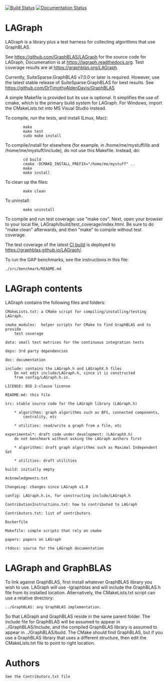 [![Build Status](https://github.com/GraphBLAS/LAGraph/workflows/LAGraph%20CI/badge.svg)](https://github.com/GraphBLAS/LAGraph/actions)
[![Documentation Status](https://readthedocs.org/projects/lagraph/badge/?version=latest)](https://lagraph.readthedocs.io/en/latest/?badge=latest)

# LAGraph

LAGraph is a library plus a test harness for collecting algorithms that
use GraphBLAS.

See <https://github.com/GraphBLAS/LAGraph> for the source code for LAGraph,
Documenation is at <https://lagraph.readthedocs.org>.
Test coverage results are at <https://graphblas.org/LAGraph>.

Currently, SuiteSparse:GraphBLAS v7.0.0 or later is required.  However, use the
latest stable release of SuiteSparse:GraphBLAS for best results.
See <https://github.com/DrTimothyAldenDavis/GraphBLAS>

A simple Makefile is provided but its use is optional. It simplifies the
use of cmake, which is the primary build system for LAGraph.  For Windows,
import the CMakeLists.txt into MS Visual Studio instead.

To compile, run the tests, and install (Linux, Mac):
```
        make
        make test
        sudo make install
```

To compile/install for elsewhere (for example, in /home/me/mystuff/lib
and /home/me/mystuff/include), do not use this Makefile.  Instead, do:
```
        cd build
        cmake -DCMAKE_INSTALL_PREFIX="/home/me/mystuff" ..
        make
        make install
```

To clean up the files:
```
        make clean
```

To uninstall:
```
        make uninstall
```

To compile and run test coverage: use "make cov".  Next, open your browser to
your local file, LAGraph/build/test_coverage/index.html.  Be sure to do "make
clean" afterwards, and then "make" to compile without test coverage.

The test coverage of the latest [CI build](https://github.com/GraphBLAS/LAGraph/actions) is deployed to <https://graphblas.github.io/LAGraph/>.

To run the GAP benchmarks, see the instructions in this file:
```
./src/benchmark/README.md
```

# LAGraph contents

LAGraph contains the following files and folders:

    CMakeLists.txt: a CMake script for compiling/installing/testing LAGraph.

    cmake_modules:  helper scripts for CMake to find GraphBLAS and to provide
        test coverage

    data: small test matrices for the continuous integration tests

    deps: 3rd party dependencies

    doc: documentation

    include: contains the LAGraph.h and LAGraphX.h files
        Do not edit include/LAGraph.h, since it is constructed
        from config/LAGraph.h.in.

    LICENSE: BSD 2-clause license

    README.md: this file

    src: stable source code for the LAGraph library (LAGraph.h)

        * algorithms: graph algorithms such as BFS, connected components,
            centrality, etc

        * utilities: read/write a graph from a file, etc

    experimental*: draft code under development: (LAGraphX.h)
        do not benchmark without asking the LAGraph authors first

        * algorithms: draft graph algorithms such as Maximal Independent Set

        * utilities: draft utilities

    build: initially empty

    Acknowledgments.txt

    ChangeLog: changes since LAGraph v1.0

    config: LAGraph.h.in, for constructing include/LAGraph.h

    ContributionInstructions.txt: how to contributed to LAGraph

    Contributors.txt: list of contributors

    Dockerfile

    Makefile: simple scripts that rely on cmake

    papers: papers on LAGraph

    rtdocs: source for the LAGraph documentation

# LAGraph and GraphBLAS

To link against GraphBLAS, first install whatever GraphBLAS library you wish to
use.  LAGraph will use -lgraphblas and will include the GraphBLAS.h file
from its installed location.  Alternatively, the CMakeLists.txt script can use
a relative directory:

    ../GraphBLAS: any GraphBLAS implementation.

So that LAGraph and GraphBLAS reside in the same parent folder.  The include
file for GraphBLAS will be assumed to appear in ../GraphBLAS/Include, and the
compiled GraphBLAS library is assumed to appear in ../GraphBLAS/build.  The
CMake should find GraphBLAS, but if you use a GraphBLAS library that uses a
different structure, then edit the CMakeLists.txt file to point to right
location.

# Authors

    See the Contributors.txt file

